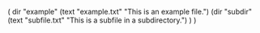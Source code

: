 (
  dir
  "example"
  (text "example.txt" "This is an example file.")
  (dir
    "subdir"
    (text "subfile.txt" "This is a subfile in a subdirectory.")
  )
)
